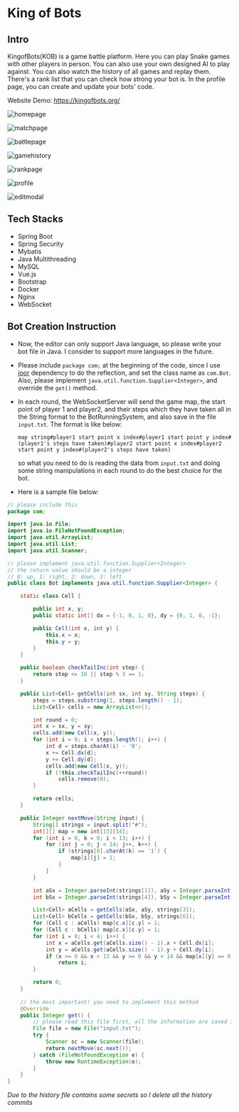 # King of Bots

## Intro

KingofBots(KOB) is a game battle platform. Here you can play Snake games with other players in person. You can also use your own designed AI to play against. You can also watch the history of all games and replay them. There's a rank list that you can check how strong your bot is. In the profile page, you can create and update your bots' code.

Website Demo: https://kingofbots.org/

![homepage](./display/images/homepage.png)

![matchpage](./display/images/matchpage.png)

![battlepage](./display/images/battlepage.png)

![gamehistory](./display/images/gamehistory.png)

![rankpage](./display/images/rankpage.png)

![profile](./display/images/profile.png)

![editmodal](./display/images/editmodal.png)

## Tech Stacks

* Spring Boot
* Spring Security
* Mybatis
* Java Multithreading
* MySQL
* Vue.js
* Bootstrap
* Docker
* Nginx
* WebSocket

## Bot Creation Instruction

* Now, the editor can only support Java language, so please write your bot file in Java. I consider to support more languages in the future.

* Please include `package com;` at the beginning of the code, since I use [joor](https://github.com/jOOQ/jOOR) dependency to do the reflection, and set the class name as `com.Bot`. Also, please implement `java.util.function.Supplier<Integer>`, and override the `get()` method.

* In each round, the WebSocketServer will send the game map, the start point of player 1 and player2, and their steps which they have taken all in the String format to the BotRunningSystem, and also save in the file `input.txt`. The format is like below:

  `map string#player1 start point x index#player1 start point y index#(player1's steps have taken)#player2 start point x index#player2 start point y index#(player2's steps have taken)`

  so what you need to do is reading the data from `input.txt` and doing some string manipulations in each round to do the best choice for the bot.

* Here is a sample file below:

```java
// please include this
package com;

import java.io.File;
import java.io.FileNotFoundException;
import java.util.ArrayList;
import java.util.List;
import java.util.Scanner;

// please implement java.util.function.Supplier<Integer>
// the return value should be a integer
// 0: up, 1: right, 2: down, 3: left
public class Bot implements java.util.function.Supplier<Integer> {

    static class Cell {

        public int x, y;
        public static int[] dx = {-1, 0, 1, 0}, dy = {0, 1, 0, -1};

        public Cell(int x, int y) {
            this.x = x;
            this.y = y;
        }
    }

    public boolean checkTailInc(int step) {
        return step <= 10 || step % 3 == 1;
    }

    public List<Cell> getCells(int sx, int sy, String steps) {
        steps = steps.substring(1, steps.length() - 1);
        List<Cell> cells = new ArrayList<>();

        int round = 0;
        int x = sx, y = sy;
        cells.add(new Cell(x, y));
        for (int i = 0; i < steps.length(); i++) {
            int d = steps.charAt(i) - '0';
            x += Cell.dx[d];
            y += Cell.dy[d];
            cells.add(new Cell(x, y));
            if (!this.checkTailInc(++round))
                cells.remove(0);
        }

        return cells;
    }

    public Integer nextMove(String input) {
        String[] strings = input.split("#");
        int[][] map = new int[13][14];
        for (int i = 0, k = 0; i < 13; i++) {
            for (int j = 0; j < 14; j++, k++) {
                if (strings[0].charAt(k) == '1') {
                    map[i][j] = 1;
                }
            }
        }

        int aSx = Integer.parseInt(strings[1]), aSy = Integer.parseInt(strings[2]);
        int bSx = Integer.parseInt(strings[4]), bSy = Integer.parseInt(strings[5]);

        List<Cell> aCells = getCells(aSx, aSy, strings[3]);
        List<Cell> bCells = getCells(bSx, bSy, strings[6]);
        for (Cell c : aCells) map[c.x][c.y] = 1;
        for (Cell c : bCells) map[c.x][c.y] = 1;
        for (int i = 0; i < 4; i++) {
            int x = aCells.get(aCells.size() - 1).x + Cell.dx[i];
            int y = aCells.get(aCells.size() - 1).y + Cell.dy[i];
            if (x >= 0 && x < 13 && y >= 0 && y < 14 && map[x][y] == 0)
                return i;
        }

        return 0;
    }
  
  	// the most important! you need to implement this method
    @Override
    public Integer get() {
      	// please read this file first, all the information are saved in this file
        File file = new File("input.txt");
        try {
            Scanner sc = new Scanner(file);
            return nextMove(sc.next());
        } catch (FileNotFoundException e) {
            throw new RuntimeException(e);
        }
    }
}

```

*Due to the history file contains some secrets so I delete all the history commits*